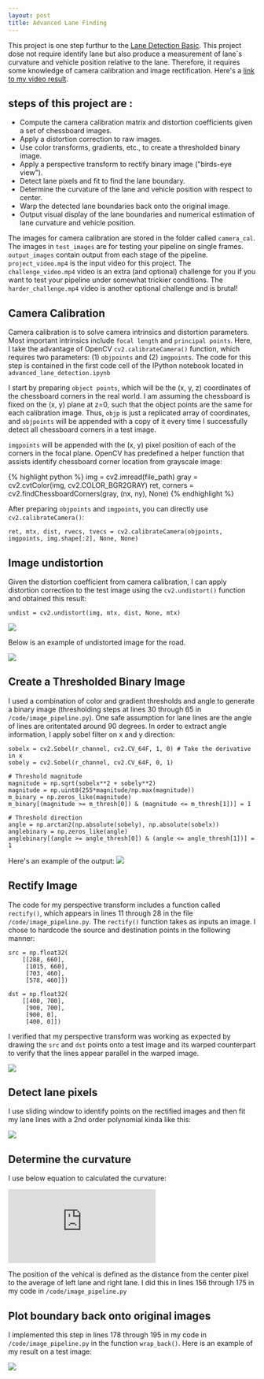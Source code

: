 ```yaml
---
layout: post
title: Advanced Lane Finding 
---
```


This project is one step furthur to the [Lane Detection Basic](https://jiajuns.github.io/LaneDetectionBasic). This project dose not require identify lane but also produce a measurement of lane`s curvature and vehicle position relative to the lane. Therefore, it requires some knowledge of camera calibration and image rectification. Here's a [link to my video result](https://raw.githubusercontent.com/jiajuns/AdvancedLaneLines/master/project_video.mp4).


steps of this project are :
---
* Compute the camera calibration matrix and distortion coefficients given a set of chessboard images.
* Apply a distortion correction to raw images.
* Use color transforms, gradients, etc., to create a thresholded binary image.
* Apply a perspective transform to rectify binary image ("birds-eye view").
* Detect lane pixels and fit to find the lane boundary.
* Determine the curvature of the lane and vehicle position with respect to center.
* Warp the detected lane boundaries back onto the original image.
* Output visual display of the lane boundaries and numerical estimation of lane curvature and vehicle position.

The images for camera calibration are stored in the folder called `camera_cal`.  The images in `test_images` are for testing your pipeline on single frames. `output_images` contain output from each stage of the pipeline. `project_video.mp4` is the input video for this project. The `challenge_video.mp4` video is an extra (and optional) challenge for you if you want to test your pipeline under somewhat trickier conditions. The `harder_challenge.mp4` video is another optional challenge and is brutal!


Camera Calibration
---
Camera calibration is to solve camera intrinsics and distortion parameters. Most important intrinsics include `focal length` and `principal points`. Here, I take the advantage of OpenCV `cv2.calibrateCamera()` function, which requires two parameters: (1) `objpoints` and (2) `imgpoints`. The code for this step is contained in the first code cell of the IPython notebook located in `advanced_lane_detection.ipynb`

I start by preparing `object points`, which will be the (x, y, z) coordinates of the chessboard corners in the real world. I am assuming the chessboard is fixed on the (x, y) plane at z=0, such that the object points are the same for each calibration image.  Thus, `objp` is just a replicated array of coordinates, and `objpoints` will be appended with a copy of it every time I successfully detect all chessboard corners in a test image.

`imgpoints` will be appended with the (x, y) pixel position of each of the corners in the focal plane. OpenCV has predefined a helper function that assists identify chessboard corner location from grayscale image:

{% highlight python %}
img = cv2.imread(file_path)
gray = cv2.cvtColor(img, cv2.COLOR_BGR2GRAY)
ret, corners = cv2.findChessboardCorners(gray, (nx, ny), None)
{% endhighlight %}

After preparing `objpoints` and `imgpoints`, you can directly use `cv2.calibrateCamera()`:

```
ret, mtx, dist, rvecs, tvecs = cv2.calibrateCamera(objpoints, imgpoints, img.shape[:2], None, None)
```

Image undistortion
---

Given the distortion coefficient from camera calibration, I can apply distortion correction to the test image using the `cv2.undistort()` function and obtained this result:

```
undist = cv2.undistort(img, mtx, dist, None, mtx)
```

<img src="https://raw.githubusercontent.com/jiajuns/AdvancedLaneLines/master/examples/undistort_output.png">

Below is an example of undistorted image for the road.

<img src="https://raw.githubusercontent.com/jiajuns/AdvancedLaneLines/master/examples/undistort_test.png">


Create a Thresholded Binary Image
---
I used a combination of color and gradient thresholds and angle to generate a binary image (thresholding steps at lines 30 through 65 in `/code/image_pipeline.py`).
One safe assumption for lane lines are the angle of lines are oritentated around 90 degrees. In order to extract angle information, I apply sobel filter on x and y direction:

```
sobelx = cv2.Sobel(r_channel, cv2.CV_64F, 1, 0) # Take the derivative in x
sobely = cv2.Sobel(r_channel, cv2.CV_64F, 0, 1)

# Threshold magnitude
magnitude = np.sqrt(sobelx**2 + sobely**2)
magnitude = np.uint8(255*magnitude/np.max(magnitude))
m_binary = np.zeros_like(magnitude)
m_binary[(magnitude >= m_thresh[0]) & (magnitude <= m_thresh[1])] = 1

# Threshold direction
angle = np.arctan2(np.absolute(sobely), np.absolute(sobelx))
anglebinary = np.zeros_like(angle)
anglebinary[(angle >= angle_thresh[0]) & (angle <= angle_thresh[1])] = 1
```

Here's an example of the output:
<img src="https://raw.githubusercontent.com/jiajuns/AdvancedLaneLines/master/examples/binary_example.png">

Rectify Image
---
The code for my perspective transform includes a function called `rectify()`, which appears in lines 11 through 28 in the file `/code/image_pipeline.py`.  The `rectify()` function takes as inputs an image.  I chose to hardcode the source and destination points in the following manner:

```
src = np.float32(
    [[288, 660],
     [1015, 660],
     [703, 460],
     [578, 460]])

dst = np.float32(
    [[400, 700],
     [900, 700],
     [900, 0],
     [400, 0]])
```

I verified that my perspective transform was working as expected by drawing the `src` and `dst` points onto a test image and its warped counterpart to verify that the lines appear parallel in the warped image.

<img src="https://raw.githubusercontent.com/jiajuns/AdvancedLaneLines/master/examples/recitfied_result.png">

Detect lane pixels
---
I use sliding window to identify points on the rectified images and then fit my lane lines with a 2nd order polynomial kinda like this:

<img src="https://raw.githubusercontent.com/jiajuns/AdvancedLaneLines/master/examples/fit_line.png">

Determine the curvature
---
I use below equation to calculated the curvature:

![equation](http://www.sciweavers.org/tex2img.php?eq=%5B1%2B%282Ay%2BB%29%5E2%5D%5E%7B3%2F2%7D%2F%7C2A%7C&bc=White&fc=Black&im=png&fs=12&ff=arev&edit=0)

The position of the vehical is defined as the distance from the center pixel to the average of left lane and right lane. I did this in lines 156 through 175 in my code in `/code/image_pipeline.py`

Plot boundary back onto original images
---
I implemented this step in lines 178 through 195 in my code in `/code/image_pipeline.py` in the function `wrap_back()`.  Here is an example of my result on a test image:

<img src="https://raw.githubusercontent.com/jiajuns/AdvancedLaneLines/master/examples/output_image.png">

